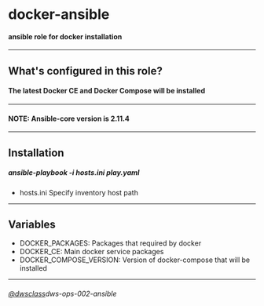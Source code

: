 # docker-ansible
#### ansible role for docker installation
---
## What's configured in this role?
####  The latest Docker CE and Docker Compose will be installed
---
#### NOTE: Ansible-core version is 2.11.4
---
## Installation
##### ansible-playbook -i hosts.ini play.yaml

 - hosts.ini Specify inventory host path 

---
## Variables

- DOCKER_PACKAGES: Packages that required by docker
- DOCKER_CE: Main docker service packages
- DOCKER_COMPOSE_VERSION: Version of docker-compose that will be installed

---
###### [@dwsclass](https://github.com/dwsclass)dws-ops-002-ansible
